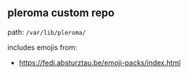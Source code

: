 ## pleroma custom repo

path: `/var/lib/pleroma/`

includes emojis from:
- https://fedi.absturztau.be/emoji-packs/index.html
